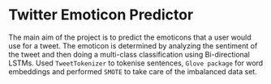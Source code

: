# Twitter Emoticon Predictor
The main aim of the project is to predict the emoticons that a user would use for a tweet. The emoticon is determined by analyzing the sentiment of the tweet and then doing a multi-class classification using Bi-directional LSTMs. Used `TweetTokenizer` to tokenise sentences, `Glove package` for word embeddings and performed `SMOTE` to take care of the imbalanced data set.
  
  
  
